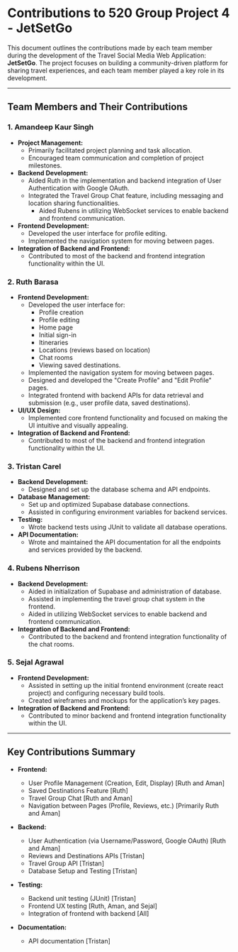 # Contributions to 520 Group Project 4 - JetSetGo

This document outlines the contributions made by each team member during the development of the Travel Social Media Web Application: **JetSetGo**. The project focuses on building a community-driven platform for sharing travel experiences, and each team member played a key role in its development.

---

## Team Members and Their Contributions

### 1. **Amandeep Kaur Singh**
   - **Project Management:**
     - Primarily facilitated project planning and task allocation.
     - Encouraged team communication and completion of project milestones.
   - **Backend Development:**
     - Aided Ruth in the implementation and backend integration of User Authentication with Google OAuth.
     - Integrated the Travel Group Chat feature, including messaging and location sharing functionalities.
       - Aided Rubens in utilizing WebSocket services to enable backend and frontend communication.
   - **Frontend Development:**
     - Developed the user interface for profile editing.
     - Implemented the navigation system for moving between pages.
   - **Integration of Backend and Frontend:**
     - Contributed to most of the backend and frontend integration functionality within the UI.

### 2. **Ruth Barasa**
   - **Frontend Development:**
     - Developed the user interface for:
       - Profile creation
       - Profile editing
       - Home page
       - Initial sign-in
       - Itineraries
       - Locations (reviews based on location)
       - Chat rooms
       - Viewing saved destinations.
     - Implemented the navigation system for moving between pages.
     - Designed and developed the "Create Profile" and "Edit Profile" pages.
     - Integrated frontend with backend APIs for data retrieval and submission (e.g., user profile data, saved destinations).
   - **UI/UX Design:**
     - Implemented core frontend functionality and focused on making the UI intuitive and visually appealing.
   - **Integration of Backend and Frontend:**
     - Contributed to most of the backend and frontend integration functionality within the UI.
   
### 3. **Tristan Carel**
   - **Backend Development:**
     - Designed and set up the database schema and API endpoints.
   - **Database Management:**
     - Set up and optimized Supabase database connections.
     - Assisted in configuring environment variables for backend services.
   - **Testing:**
     - Wrote backend tests using JUnit to validate all database operations.
   - **API Documentation:**
     - Wrote and maintained the API documentation for all the endpoints and services provided by the backend.

### 4. **Rubens Nherrison**
   - **Backend Development:**
     - Aided in initialization of Supabase and administration of database.
     - Assisted in implementing the travel group chat system in the frontend.
     - Aided in utilizing WebSocket services to enable backend and frontend communication.
   - **Integration of Backend and Frontend:**
     - Contributed to the backend and frontend integration functionality of the chat rooms.

### 5. **Sejal Agrawal**
   - **Frontend Development:**
     - Assisted in setting up the initial frontend environment (create react project) and configuring necessary build tools.
     - Created wireframes and mockups for the application’s key pages.
   - **Integration of Backend and Frontend:**
     - Contributed to minor backend and frontend integration functionality within the UI.

---

## Key Contributions Summary

- **Frontend:** 
  - User Profile Management (Creation, Edit, Display) [Ruth and Aman]
  - Saved Destinations Feature [Ruth]
  - Travel Group Chat [Ruth and Aman]
  - Navigation between Pages (Profile, Reviews, etc.) [Primarily Ruth and Aman]
  
- **Backend:** 
  - User Authentication (via Username/Password, Google OAuth) [Ruth and Aman]
  - Reviews and Destinations APIs [Tristan]
  - Travel Group API [Tristan]
  - Database Setup and Testing [Tristan]
  
- **Testing:** 
  - Backend unit testing (JUnit) [Tristan]
  - Frontend UX testing [Ruth, Aman, and Sejal]
  - Integration of frontend with backend [All]

- **Documentation:** 
  - API documentation [Tristan]
